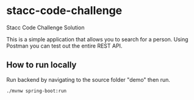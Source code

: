 # stacc-code-challenge
Stacc Code Challenge Solution

This is a simple application that allows you to search for a person. Using Postman you can test out the entire REST API.

## How to run locally
Run backend by navigating to the source folder "demo" then run.
```
./mvnw spring-boot:run
```
